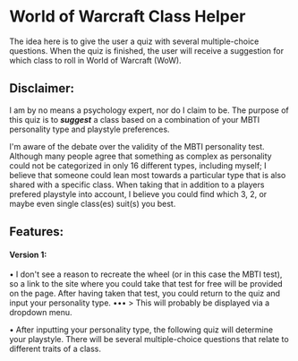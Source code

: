 # World of Warcraft Class Helper
The idea here is to give the user a quiz with several multiple-choice questions. When the quiz is finished, the user will receive a suggestion for which class to roll in World of Warcraft (WoW). 

## Disclaimer:
I am by no means a psychology expert, nor do I claim to be. The purpose of this quiz is to **_suggest_** a class based on a combination of your MBTI personality type and playstyle preferences. 

I'm aware of the debate over the validity of the MBTI personality test. Although many people agree that something as complex as personality could not be categorized in only 16 different types, including myself; I believe that someone could lean most towards a particular type that is also shared with a specific class. When taking that in addition to a players prefered playstyle into account, I believe you could find which 3, 2, or maybe even single class(es) suit(s) you best.

## Features: 
#### Version 1:
• I don't see a reason to recreate the wheel (or in this case the MBTI test), so a link to the site where you could take that test for free will be provided on the page. After having taken that test, you could return to the quiz and input your personality type.
••• > This will probably be displayed via a dropdown menu.

• After inputting your personality type, the following quiz will determine your playstyle. There will be several multiple-choice questions that relate to different traits of a class.

